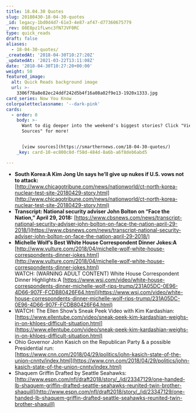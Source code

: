 ```yaml
---
title: 18.04.30 Quotes
slug: 20180430-18-04-30-quotes
_id: legacy-1bd0d4d7-61e3-4e87-af47-d77360675779
_rev: O8E8pz1fLwnc3fN7JVF0RC
type: quick_reads
draft: false
aliases:
  - 18-04-30-quotes/
_createdAt: '2018-04-30T10:27:20Z'
_updatedAt: '2021-03-22T13:11:08Z'
date: '2018-04-30T10:27:20+00:00'
weight: 50
featured_image:
  alt: Quick Reads background image
  url: >-
    3306f78a8e82ec24ddf242d5b4f16a08a02f9e13-1920x1333.jpg
card_series: Now You Know
colorpaletteclassname: '--dark-pink'
cards:
  - order: 0
    body: >-
      Want to dig deeper into the weekend's biggest stories? Click "View
      Sources" for more!


      [view sources](https://smarthernews.com/18-04-30-quotes/)
    _key: card-10-ec800c8d-f58d-484d-8a6b-a6f8deb6abd5

---
```

* **South Korea:A Kim Jong Un says he’ll give up nukes if U.S. vows not to attack:**  
[http://www.chicagotribune.com/news/nationworld/ct-north-korea-nuclear-test-site-20180429-story.html](http://www.chicagotribune.com/news/nationworld/ct-north-korea-nuclear-test-site-20180429-story.html)
* **Transcript: National security adviser John Bolton on “Face the Nation,” April 29, 2018:** [https://www.cbsnews.com/news/transcript-national-security-adviser-john-bolton-on-face-the-nation-april-29-2018/](https://www.cbsnews.com/news/transcript-national-security-adviser-john-bolton-on-face-the-nation-april-29-2018/)
* **Michelle Wolf’s Best White House Correspondent Dinner Jokes:A** [http://www.vulture.com/2018/04/michelle-wolf-white-house-correspondents-dinner-jokes.html](http://www.vulture.com/2018/04/michelle-wolf-white-house-correspondents-dinner-jokes.html)  
WATCH: (WARNING ADULT CONTENT) White House Correspondent Dinner Highlights:A [https://www.wsj.com/video/white-house-correspondents-dinner-michelle-wolf-rips-trump/231A05DC-0E96-4D66-907F-FCDB80426F64.html](https://www.wsj.com/video/white-house-correspondents-dinner-michelle-wolf-rips-trump/231A05DC-0E96-4D66-907F-FCDB80426F64.html)
* WATCH: The Ellen Show’s Sneak Peek Video with Kim Kardashian:  
[https://www.ellentube.com/video/sneak-peek-kim-kardashian-weighs-in-on-khloes-difficult-situation.html](https://www.ellentube.com/video/sneak-peek-kim-kardashian-weighs-in-on-khloes-difficult-situation.html)
* Ohio Governor John Kasich on the Republican Party & a possible Presidential run:  
[https://www.cnn.com/2018/04/29/politics/john-kasich-state-of-the-union-cnntv/index.html](https://www.cnn.com/2018/04/29/politics/john-kasich-state-of-the-union-cnntv/index.html)
* Shaquem Griffin Drafted by Seattle Seahawks:  
[http://www.espn.com/nfl/draft2018/story/_/id/23347129/one-handed-lb-shaquem-griffin-drafted-seattle-seahawks-reunited-twin-brother-shaquill](http://www.espn.com/nfl/draft2018/story/_/id/23347129/one-handed-lb-shaquem-griffin-drafted-seattle-seahawks-reunited-twin-brother-shaquill)